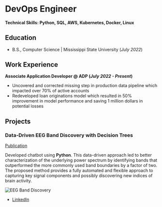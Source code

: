 # DevOps Engineer

#### Technical Skills: Python, SQL, AWS, Kubernetes, Docker, Linux

## Education		        		
- B.S., Computer Science | Mississippi State University (_July 2022_)

## Work Experience
**Associate Application Developer @ ADP (_July 2022 - Present_)**
- Uncovered and corrected missing step in production data pipeline which impacted over 70% of active accounts
- Redeveloped loan originations model which resulted in 50% improvement in model performance and saving 1 million dollars in potential losses

## Projects
### Data-Driven EEG Band Discovery with Decision Trees
[Publication](https://www.mdpi.com/1424-8220/22/8/3048)

Developed chatbot using **Python**. This data-driven approach led to better characterization of the underlying power spectrum by identifying bands that outperformed the more commonly used band boundaries by a factor of two. The proposed method provides a fully automated and flexible approach to capturing key signal components and possibly discovering new indices of brain activity.

![EEG Band Discovery](/assets/img/eeg_band_discovery.jpeg)


- [LinkedIn](https://www.linkedin.com/in/connor-sparkman-6ab68816b/)
